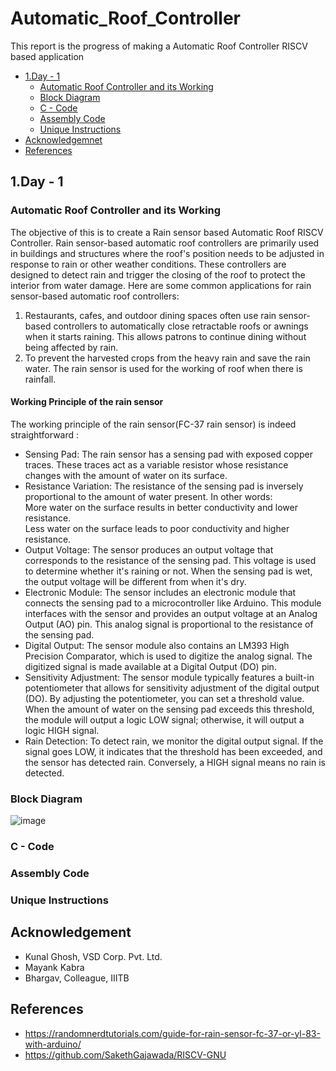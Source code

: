 # Automatic_Roof_Controller
This report is the progress of making a Automatic Roof Controller RISCV based application
* [1.Day - 1](#1-day---1)
  * [Automatic Roof Controller and its Working](#automatic-roof-controller-and-its-working)
  * [Block Diagram](#block-diagram)
  * [C - Code](#c---code)
  * [Assembly Code](#assembly-code)
  * [Unique Instructions](#unique-instructions)
* [Acknowledgemnet](#acknowledgement)
* [References](#references)

 
## <a name="1-day---1"></a> 1.Day - 1 ##
### <a name="automatic-roof-controller-and-its-working"></a> Automatic Roof Controller and its Working ###
The objective of this is to create a Rain sensor based Automatic Roof RISCV Controller. Rain sensor-based automatic roof controllers are primarily used in buildings and structures where the roof's position needs to be adjusted in response to rain or other weather conditions. These controllers are designed to detect rain and trigger the closing of the roof to protect the interior from water damage. Here are some common applications for rain sensor-based automatic roof controllers:  
1. Restaurants, cafes, and outdoor dining spaces often use rain sensor-based controllers to automatically close retractable roofs or awnings when it starts raining. This allows patrons to continue dining without being affected by rain.  
2. To prevent the harvested crops from the heavy rain and save the rain water. The rain sensor is used for the working of roof when there is rainfall.

#### Working Principle of the rain sensor ####
The working principle of the rain sensor(FC-37 rain sensor) is indeed straightforward : 
* Sensing Pad: The rain sensor has a sensing pad with exposed copper traces. These traces act as a variable resistor whose resistance changes with the amount of water on its surface.  
* Resistance Variation: The resistance of the sensing pad is inversely proportional to the amount of water present. In other words:  
        More water on the surface results in better conductivity and lower resistance.  
        Less water on the surface leads to poor conductivity and higher resistance.  
* Output Voltage: The sensor produces an output voltage that corresponds to the resistance of the sensing pad. This voltage is used to determine whether it's raining or not. When the sensing pad is wet, the output voltage will be different from when it's dry.  
* Electronic Module: The sensor includes an electronic module that connects the sensing pad to a microcontroller like Arduino. This module interfaces with the sensor and provides an output voltage at an Analog Output (AO) pin. This analog signal is proportional to the resistance of the sensing pad.  
* Digital Output: The sensor module also contains an LM393 High Precision Comparator, which is used to digitize the analog signal. The digitized signal is made available at a Digital Output (DO) pin.  
* Sensitivity Adjustment: The sensor module typically features a built-in potentiometer that allows for sensitivity adjustment of the digital output (DO). By adjusting the potentiometer, you can set a threshold value. When the amount of water on the sensing pad exceeds this threshold, the module will output a logic LOW signal; otherwise, it will output a logic HIGH signal.  
* Rain Detection: To detect rain, we monitor the digital output signal. If the signal goes LOW, it indicates that the threshold has been exceeded, and the sensor has detected rain. Conversely, a HIGH signal means no rain is detected.  

### <a name="block-diagram"></a> Block Diagram ###
![image](https://github.com/V-Pranathi/Automatic_Roof_Controller/assets/140998763/8e4a947a-2abf-4f2c-9d16-6ca04ce4b456)


### <a name="c---code"></a> C - Code ###
### <a name="assembly-code"></a> Assembly Code ### 
### <a name="unique-instructions"></a> Unique Instructions ###
## <a name="acknowledgement"></a> Acknowledgement ##
* Kunal Ghosh, VSD Corp. Pvt. Ltd.
* Mayank Kabra
* Bhargav, Colleague, IIITB

## <a name="references"></a> References ##
* https://randomnerdtutorials.com/guide-for-rain-sensor-fc-37-or-yl-83-with-arduino/
* https://github.com/SakethGajawada/RISCV-GNU


